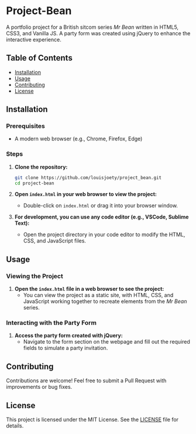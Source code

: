 # Project-Bean

A portfolio project for a British sitcom series *Mr Bean* written in HTML5, CSS3, and Vanilla JS. A party form was created using jQuery to enhance the interactive experience.

## Table of Contents

- [Installation](#installation)
- [Usage](#usage)
- [Contributing](#contributing)
- [License](#license)

## Installation

### Prerequisites

- A modern web browser (e.g., Chrome, Firefox, Edge)

### Steps

1. **Clone the repository:**
    ```bash
    git clone https://github.com/louisjoety/project_bean.git
    cd project-bean
    ```

2. **Open `index.html` in your web browser to view the project:**
    - Double-click on `index.html` or drag it into your browser window.

3. **For development, you can use any code editor (e.g., VSCode, Sublime Text):**
    - Open the project directory in your code editor to modify the HTML, CSS, and JavaScript files.

## Usage

### Viewing the Project

1. **Open the `index.html` file in a web browser to see the project:**
    - You can view the project as a static site, with HTML, CSS, and JavaScript working together to recreate elements from the *Mr Bean* series.

### Interacting with the Party Form

1. **Access the party form created with jQuery:**
    - Navigate to the form section on the webpage and fill out the required fields to simulate a party invitation.

## Contributing

Contributions are welcome! Feel free to submit a Pull Request with improvements or bug fixes.

## License

This project is licensed under the MIT License. See the [LICENSE](LICENSE) file for details.
